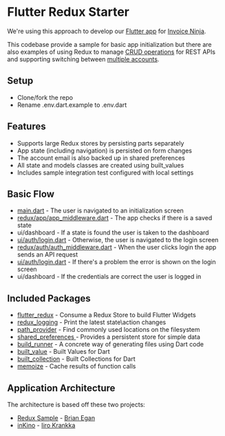 # Flutter Redux Starter

We're using this approach to develop our [Flutter app](https://github.com/invoiceninja/flutter-mobile/) for [Invoice Ninja](https://www.invoiceninja.com).

This codebase provide a sample for basic app initialization but there are also examples of using Redux to manage [CRUD operations](https://github.com/invoiceninja/flutter-mobile/blob/master/lib/redux/client/client_actions.dart) for REST APIs and supporting switching between [multiple accounts](https://github.com/invoiceninja/flutter-mobile/blob/master/lib/redux/app/app_state.dart#L20).

## Setup

- Clone/fork the repo
- Rename .env.dart.example to .env.dart

## Features

- Supports large Redux stores by persisting parts separately
- App state (including navigation) is persisted on form changes
- The account email is also backed up in shared preferences
- All state and models classes are created using built_values
- Includes sample integration test configured with local settings

## Basic Flow

- [main.dart](https://github.com/hillelcoren/flutter-redux-starter/blob/master/lib/main.dart#L44) - The user is navigated to an initialization screen
- [redux/app/app_middleware.dart](https://github.com/hillelcoren/flutter-redux-starter/blob/master/lib/redux/app/app_middleware.dart#L49) - The app checks if there is a saved state
- ui/dashboard - If a state is found the user is taken to the dashboard
- [ui/auth/login.dart](https://github.com/hillelcoren/flutter-redux-starter/blob/master/lib/ui/auth/login.dart) - Otherwise, the user is navigated to the login screen
- [redux/auth/auth_middleware.dart](https://github.com/hillelcoren/flutter-redux-starter/blob/master/lib/redux/auth/auth_middleware.dart#L43) - When the user clicks login the app sends an API request
- [ui/auth/login.dart](https://github.com/hillelcoren/flutter-redux-starter/blob/master/lib/ui/auth/login.dart) - If there's a problem the error is shown on the login screen
- ui/dashboard - If the credentials are correct the user is logged in

## Included Packages

- [flutter_redux](https://pub.dartlang.org/packages/flutter_redux) - Consume a Redux Store to build Flutter Widgets
- [redux_logging](https://pub.dartlang.org/packages/redux_logging) - Print the latest state\action changes
- [path_provider](https://pub.dartlang.org/packages/path_provider) - Find commonly used locations on the filesystem
- [shared_preferences ](https://pub.dartlang.org/packages/shared_preferences) - Provides a persistent store for simple data
- [build_runner](https://pub.dartlang.org/packages/build_runner) - A concrete way of generating files using Dart code
- [built_value](https://pub.dartlang.org/packages/built_value) - Built Values for Dart
- [built_collection](https://pub.dartlang.org/packages/built_collection) - Built Collections for Dart
- [memoize](https://pub.dartlang.org/packages/memoize) - Cache results of function calls

## Application Architecture

The architecture is based off these two projects:

- [Redux Sample](https://github.com/brianegan/flutter_architecture_samples/tree/master/example/redux) - [Brian Egan](https://twitter.com/brianegan)
- [inKino](https://github.com/roughike/inKino) - [Iiro Krankka](https://twitter.com/koorankka)

